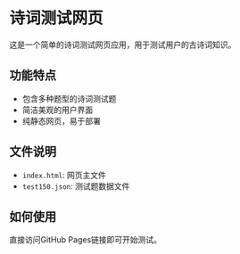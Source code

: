 # 诗词测试网页

这是一个简单的诗词测试网页应用，用于测试用户的古诗词知识。

## 功能特点

- 包含多种题型的诗词测试题
- 简洁美观的用户界面
- 纯静态网页，易于部署

## 文件说明

- `index.html`: 网页主文件
- `test150.json`: 测试题数据文件

## 如何使用

直接访问GitHub Pages链接即可开始测试。
